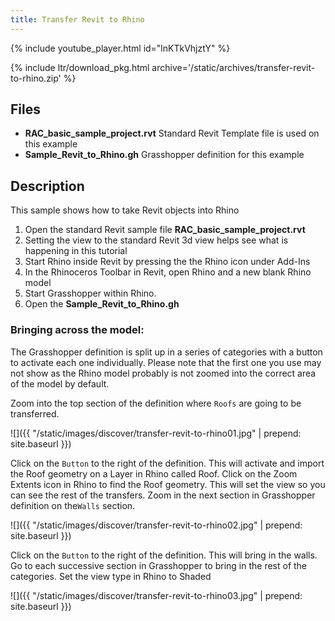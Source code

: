 ```yaml
---
title: Transfer Revit to Rhino
---
```


<!-- intro video -->
{% include youtube_player.html id="lnKTkVhjztY" %}

{% include ltr/download_pkg.html archive='/static/archives/transfer-revit-to-rhino.zip' %}


## Files

- **RAC_basic_sample_project.rvt** Standard Revit Template file is used on this example
- **Sample_Revit_to_Rhino.gh** Grasshopper definition for this example

## Description

This sample shows how to take Revit objects into Rhino

1. Open the standard Revit sample file **RAC_basic_sample_project.rvt**
2. Setting the view to the standard Revit 3d view helps see what is happening in this tutorial 
3. Start Rhino inside Revit by pressing the the Rhino icon under Add-Ins
4. In the Rhinoceros Toolbar in Revit, open Rhino and a new blank Rhino model
5. Start Grasshopper within Rhino.
6. Open the **Sample_Revit_to_Rhino.gh**

### Bringing across the model:

The Grasshopper definition is split up in a series of categories with a button to activate each one individually.  Please note that the first one you use may not show as the Rhino model probably is not zoomed into the correct area of the model by default.

Zoom into the top section of the definition where `Roofs` are going to be transferred.

![]({{ "/static/images/discover/transfer-revit-to-rhino01.jpg" | prepend: site.baseurl }})

Click on the `Button` to the right of the definition.  This will activate and import the Roof geometry on a Layer in Rhino called Roof. 
Click on the Zoom Extents icon in Rhino to find the Roof geometry.  This will set the view so you can see the rest of the transfers.
Zoom in the next section in Grasshopper definition on the`Walls` section.

![]({{ "/static/images/discover/transfer-revit-to-rhino02.jpg" | prepend: site.baseurl }})

Click on the `Button` to the right of the definition. This will bring in the walls.
Go to each successive section in Grasshopper to bring in the rest of the categories.
Set the view type in Rhino to Shaded

![]({{ "/static/images/discover/transfer-revit-to-rhino03.jpg" | prepend: site.baseurl }})
